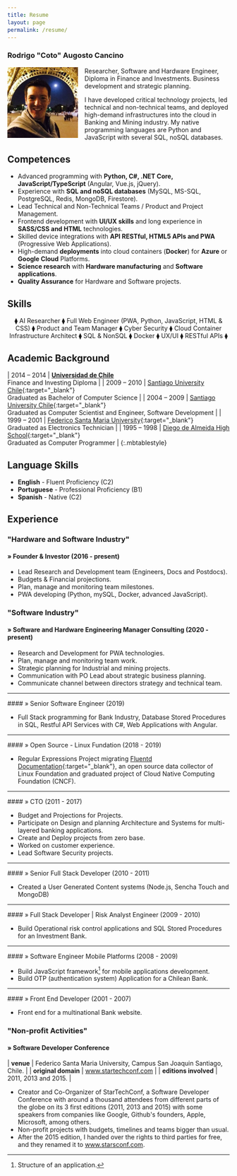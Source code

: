 ```yaml
---
title: Resume
layout: page
permalink: /resume/
---
```


### Rodrigo "Coto" Augosto Cancino

<!--a href="/assets/resume-rodrigo-augosto-en.pdf" style="float: right;" target="_blank"><img src="/assets/download-pdf-file-button.gif">English PDF</a>

<a href="/assets/resume-rodrigo-augosto-es.pdf" style="float: right; margin-right: 10px;" target="_blank"><img src="/assets/download-pdf-file-button.gif">Español PDF</a-->
<div style="clear: both;">
</div>
<img src="/assets/coto.jpg" alt="Coto" width="160" height="160" style="float: left; margin-right: 15px;"/>
Researcher, Software and Hardware Engineer, Diploma in Finance and Investments. Business development and strategic planning.

I have developed critical technology projects, led technical and non-technical teams, and deployed high-demand infrastructures into the cloud in Banking and Mining industry. My native programming languages are Python and JavaScript with several SQL, noSQL databases.

## Competences

- Advanced programming with **Python, C#, .NET Core, JavaScript/TypeScript** (Angular, Vue.js, jQuery).
- Experience with **SQL and noSQL databases** (MySQL, MS-SQL, PostgreSQL, Redis, MongoDB, Firestore).
- Lead Technical and Non-Technical Teams / Product and Project Management.
- Frontend development with **UI/UX skills** and long experience in **SASS/CSS and HTML** technologies.
- Skilled device integrations with **API RESTful,  HTML5 APIs and PWA** (Progressive Web Applications).
- High-demand **deployments** into cloud containers (**Docker**) for **Azure** or **Google Cloud** Platforms.
- **Science research** with **Hardware manufacturing** and **Software applications**.
- **Quality Assurance** for Hardware and Software projects.

## Skills
<p style="text-align: center;">
⧫ AI  Researcher  ⧫ Full Web Engineer (PWA, Python, JavaScript, HTML & CSS) ⧫ Product and Team Manager  ⧫ Cyber Security  ⧫ Cloud Container Infrastructure Architect   ⧫ SQL & NonSQL  ⧫ Docker  ⧫  UX/UI  ⧫ RESTful APIs ⧫
</p>


## Academic Background

| 2014 – 2014 | **[Universidad de Chile][fen]**  <br> Finance and Investing Diploma |
| 2009 – 2010 | [Santiago University Chile][usach]{:target="_blank"} <br> Graduated as Bachelor of Computer Science |
| 2004 – 2009 | [Santiago University Chile][usach]{:target="_blank"} <br> Graduated as Computer Scientist and Engineer, Software Development |
| 1999 – 2001 | [Federico Santa Maria University][usm]{:target="_blank"} <br> Graduated as Electronics Technician |
| 1995 – 1998 | [Diego de Almeida High School][lda]{:target="_blank"} <br> Graduated as Computer Programmer |
{:.mbtablestyle}

## Language Skills

- <b>English</b> - Fluent Proficiency (C2)
- <b>Portuguese</b> - Professional Proficiency (B1)
- <b>Spanish</b> - Native (C2)

## Experience

### "Hardware and Software Industry"

#### » Founder & Investor (2016 - present)

- Lead Research and Development team (Engineers, Docs and Postdocs).
- Budgets & Financial projections.
- Plan, manage and monitoring team milestones.
- PWA developing (Python, mySQL, Docker, advanced JavaScript).

### "Software Industry"

#### » Software and Hardware Engineering Manager Consulting (2020 - present)

- Research and Development for PWA technologies.
- Plan, manage and monitoring team work.
- Strategic planning for Industrial and mining projects.
- Communication with PO Lead about strategic business planning.
- Communicate channel between directors strategy and technical team.

<hr>
#### » Senior Software Engineer  (2019)

- Full Stack programming for Bank Industry, Database Stored Procedures in SQL, Restful API Services with C#, Web Applications with Angular.

<hr>
#### » Open Source - Linux Fundation (2018 - 2019)

- Regular Expressions Project migrating [Fluentd Documentation][fluentd]{:target="_blank"}, an open source data collector of Linux Foundation and graduated project of Cloud Native Computing Foundation (CNCF).

<hr>
#### » CTO (2011 - 2017)

- Budget and Projections for Projects.
- Participate on Design and planning Architecture and Systems for multi-layered banking applications.
- Create and Deploy projects from zero base.
- Worked on customer experience.
- Lead Software Security projects.

<hr>
#### » Senior Full Stack Developer (2010 - 2011)

- Created a User Generated Content systems (Node.js, Sencha Touch and MongoDB)

<hr>
#### » Full Stack Developer | Risk Analyst Engineer (2009 - 2010)

- Build Operational risk control applications and SQL Stored Procedures for an Investment Bank.

<hr>
#### » Software Engineer Mobile Platforms (2008 - 2009)

- Build JavaScript framework[^framework] for mobile applications development.
- Build OTP (authentication system) Application for a Chilean Bank.

<hr>
#### » Front End Developer (2001 - 2007)

- Front end for a multinational Bank website.

### "Non-profit Activities"

#### » Software Developer Conference

| **venue** | Federico Santa Maria University, Campus San Joaquin Santiago, Chile. |
| **original domain** | www.startechconf.com |
| **editions involved** | 2011, 2013 and 2015. |


- Creator and Co-Organizer of StarTechConf, a Software Developer Conference with around a thousand attendees from different parts of the globe on its 3 first editions (2011, 2013 and 2015) with some speakers from companies like Google, Github's founders, Apple, Microsoft, among others.
- Non-profit projects with budgets, timelines and teams bigger than usual.
- After the 2015 edition, I handed over the rights to third parties for free, and they renamed it to www.starsconf.com.

[^framework]: Structure of an application.

[usach]: http://www.usach.cl
[usm]: http://www.utfsm.cl
[fen]: http://www.fen.uchile.cl
[t_coto]: https://www.twitter.com/coto
[g_coto]: https://www.github.com/coto
[quora_s]: https://www.quora.com/What-is-the-coolest-thing-you-have-ever-created-alone-as-a-programmer/answer/Coto-Augosto
[quora]: https://www.quora.com/Coto-Augosto
[lda]: http://fees.cl/lda/
[fluentd]: https://docs.fluentd.org/
